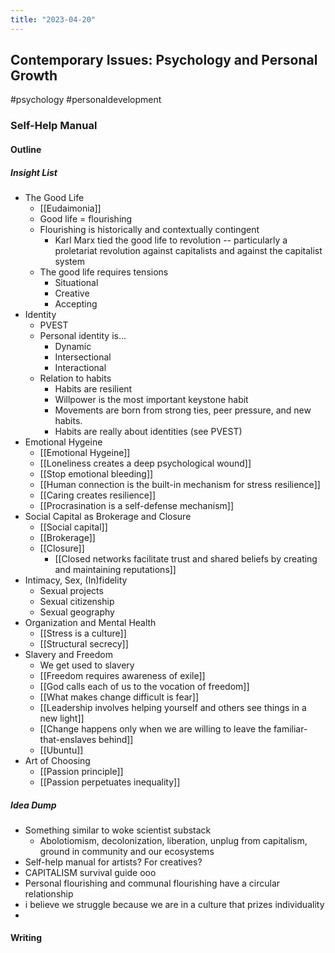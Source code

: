```yaml
---
title: "2023-04-20"
---
```

## Contemporary Issues: Psychology and Personal Growth
#psychology #personaldevelopment 
### Self-Help Manual
#### Outline
##### Insight List
- The Good Life
	- [[Eudaimonia]]
	- Good life = flourishing
	- Flourishing is historically and contextually contingent
		- Karl Marx tied the good life to revolution -- particularly a proletariat revolution against capitalists and against the capitalist system
	- The good life requires tensions
		- Situational
		- Creative
		- Accepting
- Identity
	- PVEST
	- Personal identity is...
		- Dynamic
		- Intersectional
		- Interactional
	- Relation to habits
		- Habits are resilient
		- Willpower is the most important keystone habit
		-   Movements are born from strong ties, peer pressure, and new habits.
		- Habits are really about identities (see PVEST)
- Emotional Hygeine
	- [[Emotional Hygeine]]
	- [[Loneliness creates a deep psychological wound]]
	- [[Stop emotional bleeding]]
	- [[Human connection is the built-in mechanism for stress resilience]]
	- [[Caring creates resilience]]
	- [[Procrasination is a self-defense mechanism]]
- Social Capital as Brokerage and Closure
	- [[Social capital]]
	- [[Brokerage]]
	- [[Closure]]
		- [[Closed networks facilitate trust and shared beliefs by creating and maintaining reputations]]
- Intimacy, Sex, (In)fidelity
	- Sexual projects
	- Sexual citizenship
	- Sexual geography
- Organization and Mental Health
	- [[Stress is a culture]]
	- [[Structural secrecy]]
- Slavery and Freedom
	- We get used to slavery
	- [[Freedom requires awareness of exile]]
	- [[God calls each of us to the vocation of freedom]]
	- [[What makes change difficult is fear]]
	- [[Leadership involves helping yourself and others see things in a new light]]
	- [[Change happens only when we are willing to leave the familiar-that-enslaves behind]]
	- [[Ubuntu]]
- Art of Choosing
	- [[Passion principle]]
	- [[Passion perpetuates inequality]]

##### Idea Dump
- Something similar to woke scientist substack
	- Abolotiomism, decolonization, liberation, unplug from capitalism, ground in community and our ecosystems
- Self-help manual for artists? For creatives?
- CAPITALISM survival guide ooo
- Personal flourishing and communal flourishing have a circular relationship
- i believe we struggle because we are in a culture that prizes individuality
- 


#### Writing